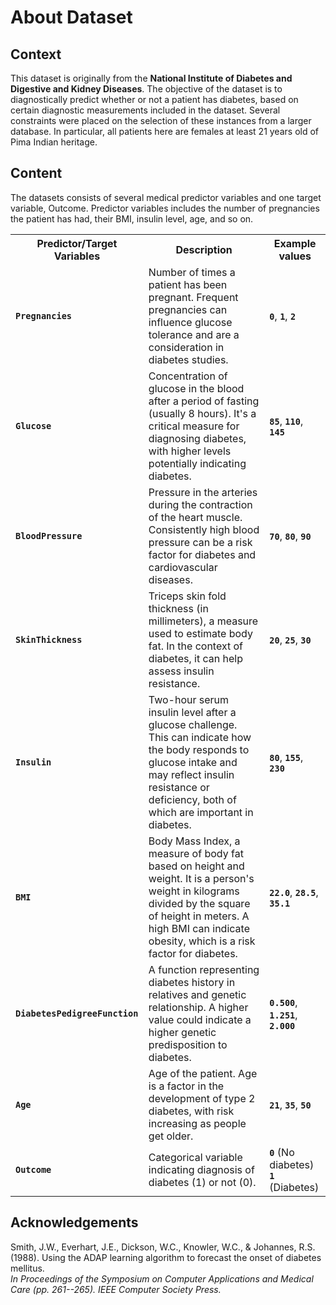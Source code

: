 # About Dataset
## Context
This dataset is originally from the <b>National Institute of Diabetes and Digestive and Kidney Diseases</b>. The objective of the dataset is to diagnostically predict whether or not a patient has diabetes, based on certain diagnostic measurements included in the dataset. Several constraints were placed on the selection of these instances from a larger database. In particular, all patients here are females at least 21 years old of Pima Indian heritage.

## Content
The datasets consists of several medical predictor variables and one target variable, Outcome. Predictor variables includes the number of pregnancies the patient has had, their BMI, insulin level, age, and so on.

<table>
  <tr>
    <th>Predictor/Target Variables</th>
    <th>Description</th>
    <th>Example values</th>
  </tr>
  <tr>
    <td><b><code>Pregnancies</code></b></td>
    <td>Number of times a patient has been pregnant. Frequent pregnancies can influence glucose tolerance and are a consideration in diabetes studies.</td>
    <td><b><code>0</code></b>, <b><code>1</code></b>, <b><code>2</code></b></td>
  </tr>
  <tr>
    <td><b><code>Glucose</code></b></td>
    <td>Concentration of glucose in the blood after a period of fasting (usually 8 hours). It's a critical measure for diagnosing diabetes, with higher levels potentially indicating diabetes.</td>
    <td><b><code>85</code></b>, <b><code>110</code></b>, <b><code>145</code></b></td>
  </tr>
  <tr>
    <td><b><code>BloodPressure</code></b></td>
    <td>Pressure in the arteries during the contraction of the heart muscle. Consistently high blood pressure can be a risk factor for diabetes and cardiovascular diseases.</td>
    <td><b><code>70</code></b>, <b><code>80</code></b>, <b><code>90</code></b></td>
  </tr>
  <tr>
    <td><b><code>SkinThickness</code></b></td>
    <td>Triceps skin fold thickness (in millimeters), a measure used to estimate body fat. In the context of diabetes, it can help assess insulin resistance.</td>
    <td><b><code>20</code></b>, <b><code>25</code></b>, <b><code>30</code></b></td>
  </tr>
  <tr>
    <td><b><code>Insulin</code></b></td>
    <td>Two-hour serum insulin level after a glucose challenge. This can indicate how the body responds to glucose intake and may reflect insulin resistance or deficiency, both of which are important in diabetes.</td>
    <td><b><code>80</code></b>, <b><code>155</code></b>, <b><code>230</code></b></td>
  </tr>
  <tr>
    <td><b><code>BMI</code></b></td>
    <td>Body Mass Index, a measure of body fat based on height and weight. It is a person's weight in kilograms divided by the square of height in meters. A high BMI can indicate obesity, which is a risk factor for diabetes.</td>
    <td><b><code>22.0</code></b>, <b><code>28.5</code></b>, <b><code>35.1</code></b></td>
  </tr>
  <tr>
    <td><b><code>DiabetesPedigreeFunction</code></b></td>
    <td>A function representing diabetes history in relatives and genetic relationship. A higher value could indicate a higher genetic predisposition to diabetes.</td>
    <td><b><code>0.500</code></b>, <b><code>1.251</code></b>, <b><code>2.000</code></b></td>
  </tr>
  <tr>
    <td><b><code>Age</code></b></td>
    <td>Age of the patient. Age is a factor in the development of type 2 diabetes, with risk increasing as people get older.</td>
    <td><b><code>21</code></b>, <b><code>35</code></b>, <b><code>50</code></b></td>
  </tr>
  <tr>
    <td><b><code>Outcome</code></b></td>
    <td>Categorical variable indicating diagnosis of diabetes (1) or not (0).</td>
    <td><b><code>0</code></b> (No diabetes)<br><b><code>1</code></b> (Diabetes)</td>
  </tr>
</table>

## Acknowledgements
Smith, J.W., Everhart, J.E., Dickson, W.C., Knowler, W.C., & Johannes, R.S. (1988). Using the ADAP learning algorithm to forecast the onset of diabetes mellitus.<br><i>In Proceedings of the Symposium on Computer Applications and Medical Care (pp. 261--265). IEEE Computer Society Press.</i>
